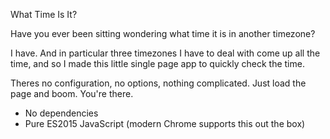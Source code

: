 What Time Is It?

Have you ever been sitting wondering what time it is in another timezone?

I have. And in particular three timezones I have to deal with come up all the time, and so I made this little single page app to quickly check the time.

Theres no configuration, no options, nothing complicated. Just load the page and boom. You're there.

+ No dependencies
+ Pure ES2015 JavaScript (modern Chrome supports this out the box)
